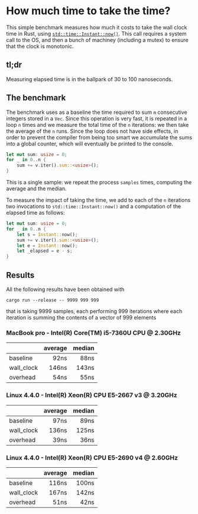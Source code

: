 # How much time to take the time?

This simple benchmark measures how much it costs to take the wall clock time in Rust, using 
[`std::time::Instant::now()`](https://doc.rust-lang.org/std/time/struct.Instant.html#method.now).
This call requires a system call to the OS, and then a bunch of machiney (including a mutex) 
to ensure that the clock is monotonic.

## tl;dr

Measuring elapsed time is in the ballpark of 30 to 100 nanoseconds.

## The benchmark

The benchmark uses as a baseline the time required to sum `m` consecutive integers 
stored in a `Vec`.
Since this operation is very fast, it is repeated in a loop `n` times and we measure
the total time of the `n` iterations: we then take the average of the `n` runs.
Since the loop does not have side effects, in order to prevent the compiler from being too smart
we accumulate the sums into a global counter, which will eventually be printed to the console.
```rust
let mut sum: usize = 0;
for _ in 0..n {
    sum += v.iter().sum::<usize>();
}
```
This is a single sample: we repeat the process `samples` times, computing the average and the median.

To measure the impact of taking the time, we add to each of the `n` iterations two 
invocations to `std::time::Instant::now()` and a computation
of the elapsed time as follows:
```rust
let mut sum: usize = 0;
for _ in 0..n {
    let s = Instant::now();
    sum += v.iter().sum::<usize>();
    let e = Instant::now();
    let _elapsed = e - s;
}
```

## Results

All the following results have been obtained with

    cargo run --release -- 9999 999 999 
    
that is taking 9999 samples, each performing 999 iterations where each iteration is summing the contents of a vector of 999 elements

### MacBook pro - Intel(R) Core(TM) i5-7360U CPU @ 2.30GHz 

|       | average | median |
|:----|----:|-----:|
| baseline   | 92ns | 88ns |
| wall_clock | 146ns | 143ns |
| overhead   | 54ns | 55ns |

### Linux 4.4.0 - Intel(R) Xeon(R) CPU E5-2667 v3 @ 3.20GHz

|       | average | median |
|:----|----:|-----:|
| baseline   | 97ns | 89ns |
| wall_clock | 136ns | 125ns |
| overhead   | 39ns | 36ns |

### Linux 4.4.0 - Intel(R) Xeon(R) CPU E5-2690 v4 @ 2.60GHz

|       | average | median |
|:----|----:|-----:|
| baseline   | 116ns | 100ns |
| wall_clock | 167ns | 142ns |
| overhead   | 51ns | 42ns |
